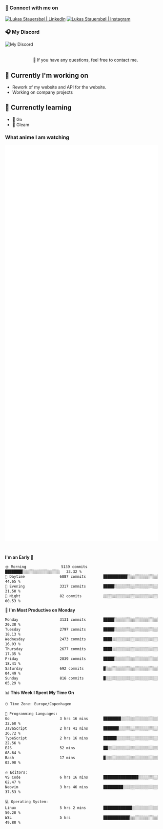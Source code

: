 ### 🔗 Connect with me on
<a href="https://www.instagram.com/lukas_stauersbol" target="_blank"><img align="center" src="https://raw.githubusercontent.com/stauersbol/stauersbol/main/images/instagram.svg" alt="Lukas Stauersbøl | LinkedIn" width="30px"/></a>
<a href="https://www.linkedin.com/in/lukas-stauersbol/" target="_blank"><img align="center" src="https://raw.githubusercontent.com/stauersbol/stauersbol/main/images/linkedin.svg" alt="Lukas Stauersbøl | Instagram" width="30px"/></a>

<p align="center">
 <h3>🎧 My Discord</h3>
 <img align="left" height="55px" src="https://discord.c99.nl/widget/theme-2/147806323323568128.png" alt="My Discord" />
</p>

<br/>
<br/>
<br/>
💬 If you have any questions, feel free to contact me.

## 🔭 Currently I'm working on
- Rework of my website and API for the website.
- Working on company projects
 
## 🌱 Currenctly learning
- 💙 Go
- 💜 Gleam

### What anime I am watching
<a href="https://anilist.co/user/slashiy/" align="center"><img align="center" width="500px" src="metrics.plugin.personal.anilist.svg" /></a>

<br/>

<!--START_SECTION:waka-->
**I'm an Early 🐤** 

```text
🌞 Morning                5139 commits        ████████░░░░░░░░░░░░░░░░░   33.32 % 
🌆 Daytime                6887 commits        ███████████░░░░░░░░░░░░░░   44.65 % 
🌃 Evening                3317 commits        █████░░░░░░░░░░░░░░░░░░░░   21.50 % 
🌙 Night                  82 commits          ░░░░░░░░░░░░░░░░░░░░░░░░░   00.53 % 
```
📅 **I'm Most Productive on Monday** 

```text
Monday                   3131 commits        █████░░░░░░░░░░░░░░░░░░░░   20.30 % 
Tuesday                  2797 commits        █████░░░░░░░░░░░░░░░░░░░░   18.13 % 
Wednesday                2473 commits        ████░░░░░░░░░░░░░░░░░░░░░   16.03 % 
Thursday                 2677 commits        ████░░░░░░░░░░░░░░░░░░░░░   17.35 % 
Friday                   2839 commits        █████░░░░░░░░░░░░░░░░░░░░   18.41 % 
Saturday                 692 commits         █░░░░░░░░░░░░░░░░░░░░░░░░   04.49 % 
Sunday                   816 commits         █░░░░░░░░░░░░░░░░░░░░░░░░   05.29 % 
```


📊 **This Week I Spent My Time On** 

```text
🕑︎ Time Zone: Europe/Copenhagen

💬 Programming Languages: 
Go                       3 hrs 16 mins       ████████░░░░░░░░░░░░░░░░░   32.60 % 
JavaScript               2 hrs 41 mins       ███████░░░░░░░░░░░░░░░░░░   26.72 % 
TypeScript               2 hrs 16 mins       ██████░░░░░░░░░░░░░░░░░░░   22.56 % 
EJS                      52 mins             ██░░░░░░░░░░░░░░░░░░░░░░░   08.64 % 
Bash                     17 mins             █░░░░░░░░░░░░░░░░░░░░░░░░   02.90 % 

🔥 Editors: 
VS Code                  6 hrs 16 mins       ████████████████░░░░░░░░░   62.47 % 
Neovim                   3 hrs 46 mins       █████████░░░░░░░░░░░░░░░░   37.53 % 

💻 Operating System: 
Linux                    5 hrs 2 mins        █████████████░░░░░░░░░░░░   50.20 % 
WSL                      5 hrs               ████████████░░░░░░░░░░░░░   49.80 % 
```


<!--END_SECTION:waka-->

